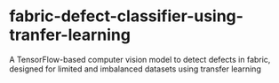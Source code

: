 # fabric-defect-classifier-using-tranfer-learning
A TensorFlow-based computer vision model to detect defects in fabric, designed for limited and imbalanced datasets using transfer learning
